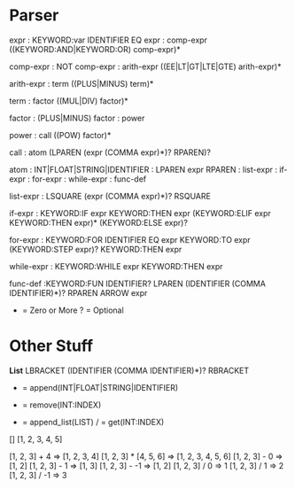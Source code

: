 # Parser

expr : KEYWORD:var IDENTIFIER EQ expr
     : comp-expr ((KEYWORD:AND|KEYWORD:OR) comp-expr)*

comp-expr : NOT comp-expr
          : arith-expr ((EE|LT|GT|LTE|GTE) arith-expr)*

arith-expr : term ((PLUS|MINUS) term)*

term : factor ((MUL|DIV) factor)*

factor : (PLUS|MINUS) factor
       : power

power : call ((POW) factor)*

call : atom (LPAREN (expr (COMMA expr)*)? RPAREN)?

atom : INT|FLOAT|STRING|IDENTIFIER
     : LPAREN expr RPAREN
     : list-expr
     : if-expr
     : for-expr
     : while-expr
     : func-def

list-expr : LSQUARE (expr (COMMA expr)*)? RSQUARE

if-expr : KEYWORD:IF expr KEYWORD:THEN expr
          (KEYWORD:ELIF expr KEYWORD:THEN expr)*
          (KEYWORD:ELSE expr)?

for-expr : KEYWORD:FOR IDENTIFIER EQ expr KEYWORD:TO expr
           (KEYWORD:STEP expr)? KEYWORD:THEN expr

while-expr : KEYWORD:WHILE expr KEYWORD:THEN expr

func-def :KEYWORD:FUN IDENTIFIER?
          LPAREN (IDENTIFIER (COMMA IDENTIFIER)*)? RPAREN
          ARROW expr

* = Zero or More
? = Optional

# Other Stuff
**List**
LBRACKET (IDENTIFIER (COMMA IDENTIFIER)*)? RBRACKET

+ = append(INT|FLOAT|STRING|IDENTIFIER)
- = remove(INT:INDEX)
* = append_list(LIST)
/ = get(INT:INDEX)

[]
[1, 2, 3, 4, 5]

[1, 2, 3] + 4 => [1, 2, 3, 4]
[1, 2, 3] * [4, 5, 6] => [1, 2, 3, 4, 5, 6]
[1, 2, 3] - 0 => [1, 2]
[1, 2, 3] - 1 => [1, 3]
[1, 2, 3] - -1 => [1, 2]
[1, 2, 3] / 0 =>  1
[1, 2, 3] / 1 => 2
[1, 2, 3] / -1 => 3